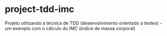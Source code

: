 # project-tdd-imc
Projeto utilizando a técnica de TDD (desenvolvimento orientado a testes) - um exemplo com o cálculo do IMC (índice de massa corporal)
